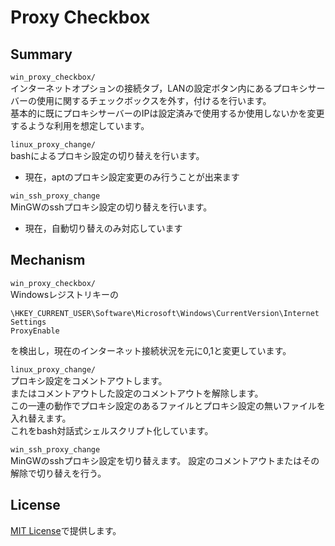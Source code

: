 # Proxy Checkbox
## Summary
`win_proxy_checkbox/`  
インターネットオプションの接続タブ，LANの設定ボタン内にあるプロキシサーバーの使用に関するチェックボックスを外す，付けるを行います。  
基本的に既にプロキシサーバーのIPは設定済みで使用するか使用しないかを変更するような利用を想定しています。

`linux_proxy_change/`  
bashによるプロキシ設定の切り替えを行います。  
* 現在，aptのプロキシ設定変更のみ行うことが出来ます

`win_ssh_proxy_change`  
MinGWのsshプロキシ設定の切り替えを行います。
* 現在，自動切り替えのみ対応しています

## Mechanism
`win_proxy_checkbox/`  
Windowsレジストリキーの
```
\HKEY_CURRENT_USER\Software\Microsoft\Windows\CurrentVersion\Internet Settings
ProxyEnable
```
を検出し，現在のインターネット接続状況を元に0,1と変更しています。

`linux_proxy_change/`  
プロキシ設定をコメントアウトします。  
またはコメントアウトした設定のコメントアウトを解除します。  
この一連の動作でプロキシ設定のあるファイルとプロキシ設定の無いファイルを入れ替えます。  
これをbash対話式シェルスクリプト化しています。

`win_ssh_proxy_change`  
MinGWのsshプロキシ設定を切り替えます。
設定のコメントアウトまたはその解除で切り替えを行う。

## License
[MIT License](./LICENSE.txt)で提供します。
